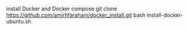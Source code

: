 install Docker and Docker compose 
git clone https://github.com/amirhfarahani/docker_install.git
bash install-docker-ubuntu.sh
